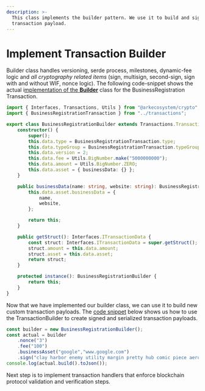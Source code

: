 ```yaml
---
description: >-
  This class implements the builder pattern. We use it to build and sign
  transaction payload.
---
```


# Implement Transaction Builder

Builder class handles versioning, serde process, milestones, dynamic-fee logic and _all cryptography related items_ \(sign, multisign, second-sign, sign with and without WIF, nonce logic\). The following code-snippet shows the actual i[mplementation of the **Builder**](https://github.com/learn-ark/dapp-custom-transaction-example/blob/master/src/builders/BusinessRegistrationBuilder.ts#L4) class for the BusinessRegistration Transaction.

```typescript
import { Interfaces, Transactions, Utils } from "@arkecosystem/crypto";
import { BusinessRegistrationTransaction } from "../transactions";

export class BusinessRegistrationBuilder extends Transactions.TransactionBuilder<BusinessRegistrationBuilder> {
    constructor() {
        super();
        this.data.type = BusinessRegistrationTransaction.type;
        this.data.typeGroup = BusinessRegistrationTransaction.typeGroup;
        this.data.version = 2;
        this.data.fee = Utils.BigNumber.make("5000000000");
        this.data.amount = Utils.BigNumber.ZERO;
        this.data.asset = { businessData: {} };
    }

    public businessData(name: string, website: string): BusinessRegistrationBuilder {
        this.data.asset.businessData = {
            name,
            website,
        };

        return this;
    }

    public getStruct(): Interfaces.ITransactionData {
        const struct: Interfaces.ITransactionData = super.getStruct();
        struct.amount = this.data.amount;
        struct.asset = this.data.asset;
        return struct;
    }

    protected instance(): BusinessRegistrationBuilder {
        return this;
    }
}

```

Now that we have implemented our builder class, we can use it to build new custom transaction payloads. The [code snippet](https://github.com/learn-ark/dapp-custom-transaction-example/blob/master/__tests__/test.test.ts#L13-L17) below shows us how to use the TransactionBuilder to create signed and serialized transaction payloads. 

```typescript
const builder = new BusinessRegistrationBuilder();
const actual = builder
    .nonce("3")
    .fee("100")
    .businessAsset("google","www.google.com")
    .sign("clay harbor enemy utility margin pretty hub comic piece aerobic umbrella acquire");
console.log(actual.build().toJson());
```

Next step is to implement transaction handlers that enforce blockchain protocol validation and verification steps.

